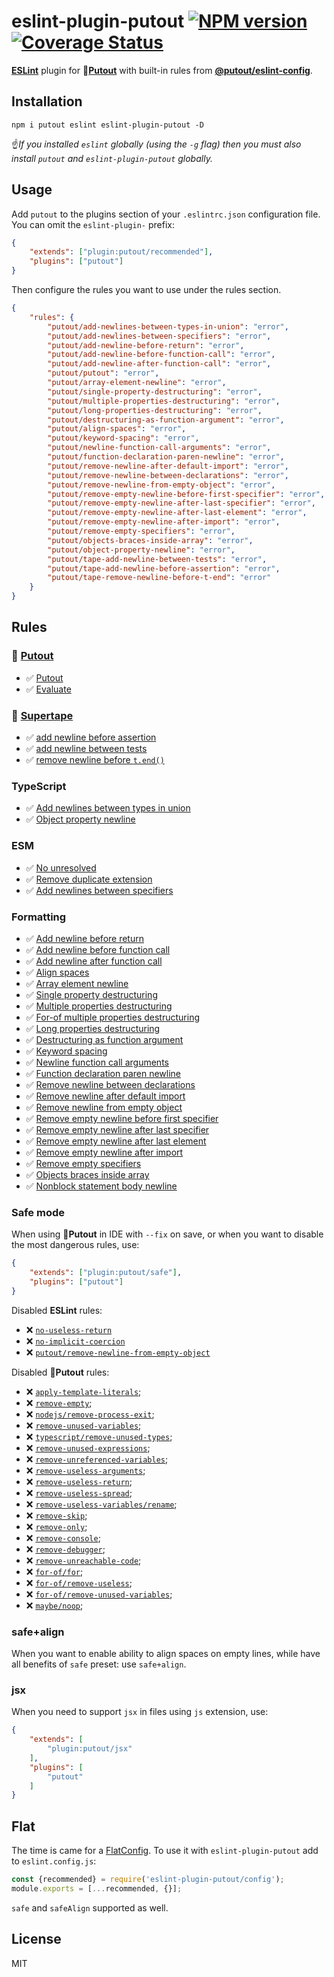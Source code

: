 # eslint-plugin-putout [![NPM version][NPMIMGURL]][NPMURL] [![Coverage Status][CoverageIMGURL]][CoverageURL]

[NPMIMGURL]: https://img.shields.io/npm/v/eslint-plugin-putout.svg?style=flat&longCache=true
[NPMURL]: https://npmjs.org/package/eslint-plugin-putout "npm"
[CoverageURL]: https://coveralls.io/github/coderaiser/putout?branch=master
[CoverageIMGURL]: https://coveralls.io/repos/coderaiser/putout/badge.svg?branch=master&service=github

[**ESLint**](https://eslint.org) plugin for 🐊[**Putout**](https://github.com/coderaiser/putout) with built-in rules from [**@putout/eslint-config**](https://github.com/coderaiser/putout/tree/master/packages/eslint-config#readme).

## Installation

```
npm i putout eslint eslint-plugin-putout -D
```

☝️*If you installed `eslint` globally (using the `-g` flag) then you must also install `putout` and `eslint-plugin-putout` globally.*

## Usage

Add `putout` to the plugins section of your `.eslintrc.json` configuration file. You can omit the `eslint-plugin-` prefix:

```json
{
    "extends": ["plugin:putout/recommended"],
    "plugins": ["putout"]
}
```

Then configure the rules you want to use under the rules section.

```json
{
    "rules": {
        "putout/add-newlines-between-types-in-union": "error",
        "putout/add-newlines-between-specifiers": "error",
        "putout/add-newline-before-return": "error",
        "putout/add-newline-before-function-call": "error",
        "putout/add-newline-after-function-call": "error",
        "putout/putout": "error",
        "putout/array-element-newline": "error",
        "putout/single-property-destructuring": "error",
        "putout/multiple-properties-destructuring": "error",
        "putout/long-properties-destructuring": "error",
        "putout/destructuring-as-function-argument": "error",
        "putout/align-spaces": "error",
        "putout/keyword-spacing": "error",
        "putout/newline-function-call-arguments": "error",
        "putout/function-declaration-paren-newline": "error",
        "putout/remove-newline-after-default-import": "error",
        "putout/remove-newline-between-declarations": "error",
        "putout/remove-newline-from-empty-object": "error",
        "putout/remove-empty-newline-before-first-specifier": "error",
        "putout/remove-empty-newline-after-last-specifier": "error",
        "putout/remove-empty-newline-after-last-element": "error",
        "putout/remove-empty-newline-after-import": "error",
        "putout/remove-empty-specifiers": "error",
        "putout/objects-braces-inside-array": "error",
        "putout/object-property-newline": "error",
        "putout/tape-add-newline-between-tests": "error",
        "putout/tape-add-newline-before-assertion": "error",
        "putout/tape-remove-newline-before-t-end": "error"
    }
}
```

## Rules

### 🐊 [Putout](https://github.com/coderaiser/putout#readme)

- ✅ [Putout](/packages/eslint-plugin-putout/lib/putout#readme)
- ✅ [Evaluate](/packages/eslint-plugin-putout/lib/evaluate#readme)

### 📼 [Supertape](https://github.com/coderaiser/supertape#readme)

- ✅ [add newline before assertion](/packages/eslint-plugin-putout/lib/tape-add-newline-before-assertion#readme)
- ✅ [add newline between tests](/packages/eslint-plugin-putout/lib/tape-add-newline-between-tests#readme)
- ✅ [remove newline before `t.end()`](/packages/eslint-plugin-putout/lib/tape-remove-newline-before-t-end#readme)

### TypeScript

- ✅ [Add newlines between types in union](/packages/eslint-plugin-putout/lib/add-newlines-between-types-in-union#readme)
- ✅ [Object property newline](/packages/eslint-plugin-putout/lib/object-property-newline#readme)

### ESM

- ✅ [No unresolved](/packages/eslint-plugin-putout/lib/no-unresolved#readme)
- ✅ [Remove duplicate extension](/packages/eslint-plugin-putout/lib/remove-duplicate-extensions#readme)
- ✅ [Add newlines between specifiers](/packages/eslint-plugin-putout/lib/add-newlines-between-specifiers#readme)

### Formatting

- ✅ [Add newline before return](/packages/eslint-plugin-putout/lib/add-newline-before-return#readme)
- ✅ [Add newline before function call](/packages/eslint-plugin-putout/lib/add-newline-before-function-call#readme)
- ✅ [Add newline after function call](/packages/eslint-plugin-putout/lib/add-newline-after-function-call#readme)
- ✅ [Align spaces](/packages/eslint-plugin-putout/lib/align-spaces#readme)
- ✅ [Array element newline](/packages/eslint-plugin-putout/lib/array-element-newline#readme)
- ✅ [Single property destructuring](/packages/eslint-plugin-putout/lib/single-property-destructuring#readme)
- ✅ [Multiple properties destructuring](/packages/eslint-plugin-putout/lib/multiple-properties-destructuring#readme)
- ✅ [For-of multiple properties destructuring](/packages/eslint-plugin-putout/lib/for-of-multiple-properties-destructuring#readme)
- ✅ [Long properties destructuring](/packages/eslint-plugin-putout/lib/long-properties-destructuring#readme)
- ✅ [Destructuring as function argument](/packages/eslint-plugin-putout/lib/destructuring-as-function-argument#readme)
- ✅ [Keyword spacing](/packages/eslint-plugin-putout/lib/keyword-spacing#readme)
- ✅ [Newline function call arguments](/packages/eslint-plugin-putout/lib/newline-function-call-arguments#readme)
- ✅ [Function declaration paren newline](/packages/eslint-plugin-putout/lib/function-declaration-paren-newline#readme)
- ✅ [Remove newline between declarations](/packages/eslint-plugin-putout/lib/remove-newline-between-declarations#readme)
- ✅ [Remove newline after default import](/packages/eslint-plugin-putout/lib/remove-newline-after-default-import#readme)
- ✅ [Remove newline from empty object](/packages/eslint-plugin-putout/lib/remove-newline-from-empty-object#readme)
- ✅ [Remove empty newline before first specifier](/packages/eslint-plugin-putout/lib/remove-empty-newline-before-first-specifier#readme)
- ✅ [Remove empty newline after last specifier](/packages/eslint-plugin-putout/lib/remove-empty-newline-after-last-specifier#readme)
- ✅ [Remove empty newline after last element](/packages/eslint-plugin-putout/lib/remove-empty-newline-after-last-element#readme)
- ✅ [Remove empty newline after import](/packages/eslint-plugin-putout/lib/remove-empty-newline-after-import#readme)
- ✅ [Remove empty specifiers](/packages/eslint-plugin-putout/lib/remove-empty-specifiers#readme)
- ✅ [Objects braces inside array](/packages/eslint-plugin-putout/lib/objects-braces-inside-array#readme)
- ✅ [Nonblock statement body newline](/packages/eslint-plugin-putout/lib/non-block-statement-body-newline#readme)

### Safe mode

When using 🐊**Putout** in IDE with `--fix` on save, or when you want to disable the most dangerous rules, use:

```json
{
    "extends": ["plugin:putout/safe"],
    "plugins": ["putout"]
}
```

Disabled **ESLint** rules:

- ❌ [`no-useless-return`](https://eslint.org/docs/rules/no-useless-return#readme)
- ❌ [`no-implicit-coercion`](https://eslint.org/docs/rules/no-implicit-coercion#readme)
- ❌ [`putout/remove-newline-from-empty-object`](https://github.com/coderaiser/putout/tree/master/packages/eslint-plugin-putout/lib/remove-newline-from-empty-object#readme)

Disabled 🐊**Putout** rules:

- ❌ [`apply-template-literals`](https://github.com/coderaiser/putout/tree/v29.0.0/packages/plugin-remove-empty#readme);
- ❌ [`remove-empty`](https://github.com/coderaiser/putout/tree/v29.0.0/packages/plugin-remove-empty#readme);
- ❌ [`nodejs/remove-process-exit`](https://github.com/coderaiser/putout/tree/v29.0.0/packages/plugin-nodejs#remove-process-exit#readme);
- ❌ [`remove-unused-variables`](https://github.com/coderaiser/putout/tree/v29.0.0/packages/plugin-remove-unused-variables#readme);
- ❌ [`typescript/remove-unused-types`](https://github.com/coderaiser/putout/tree/v24.0.2/packages/plugin-typescript#remove-unused-types#readme);
- ❌ [`remove-unused-expressions`](https://github.com/coderaiser/putout/tree/v29.0.0/packages/plugin-remove-unused-expressions#readme);
- ❌ [`remove-unreferenced-variables`](https://github.com/coderaiser/putout/tree/v29.0.0/packages/plugin-remove-unreferenced-variables#readme);
- ❌ [`remove-useless-arguments`](https://github.com/coderaiser/putout/tree/master/packages/plugin-remove-useless-arguments#readme);
- ❌ [`remove-useless-return`](https://github.com/coderaiser/putout/tree/v29.0.0/packages/plugin-remove-useless-return#readme);
- ❌ [`remove-useless-spread`](https://github.com/coderaiser/putout/tree/v29.0.0/packages/plugin-remove-useless-spread/#readme#readme);
- ❌ [`remove-useless-variables/rename`](https://github.com/coderaiser/putout/tree/v29.0.0/packages/plugin-remove-useless-arguments#rename#readme);
- ❌ [`remove-skip`](https://github.com/coderaiser/putout/tree/v29.0.0/packages/plugin-tape#remove-skip);
- ❌ [`remove-only`](https://github.com/coderaiser/putout/tree/v29.0.0/packages/plugin-tape#remove-only);
- ❌ [`remove-console`](https://github.com/coderaiser/putout/tree/v29.0.0/packages/plugin-remove-console#readme);
- ❌ [`remove-debugger`](https://github.com/coderaiser/putout/tree/v29.0.0/packages/plugin-remove-debugger#readme);
- ❌ [`remove-unreachable-code`](https://github.com/coderaiser/putout/tree/v29.0.0/packages/plugin-remove-unreachable-code#readme);
- ❌ [`for-of/for`](https://github.com/coderaiser/putout/tree/v29.1.2/packages/plugin-convert-for-to-for-of#readme);
- ❌ [`for-of/remove-useless`](https://github.com/coderaiser/putout/tree/v29.1.2/packages/plugin-remove-useless-for-of#readme);
- ❌ [`for-of/remove-unused-variables`](https://github.com/coderaiser/putout/tree/29.1.2/packages/plugin-for-of#remove-unused-variables);
- ❌ [`maybe/noop`](https://github.com/coderaiser/putout/tree/29.2.4/packages/plugin-maybe#noop);

### safe+align

When you want to enable ability to align spaces on empty lines, while have all benefits of `safe` preset: use `safe+align`.

### jsx

When you need to support `jsx` in files using `js` extension,  use:

```json
{
    "extends": [
        "plugin:putout/jsx"
    ],
    "plugins": [
        "putout"
    ]
}
```

## Flat

The time is came for a [FlatConfig](https://eslint.org/blog/2022/08/new-config-system-part-2/). To use it with `eslint-plugin-putout` add to `eslint.config.js`:

```js
const {recommended} = require('eslint-plugin-putout/config');
module.exports = [...recommended, {}];
```

`safe` and `safeAlign` supported as well.

## License

MIT

